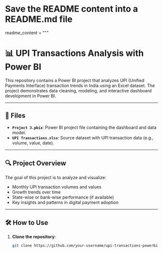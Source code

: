 # Save the README content into a README.md file

readme_content = """
# 📊 UPI Transactions Analysis with Power BI

This repository contains a Power BI project that analyzes UPI (Unified Payments Interface) transaction trends in India using an Excel dataset. The project demonstrates data cleaning, modeling, and interactive dashboard development in Power BI.

---

## 📁 Files

- **`Project 3.pbix`**: Power BI project file containing the dashboard and data model.
- **`UPI Transactions.xlsx`**: Source dataset with UPI transaction data (e.g., volume, value, date).

---

## 🔍 Project Overview

The goal of this project is to analyze and visualize:

- Monthly UPI transaction volumes and values
- Growth trends over time
- State-wise or bank-wise performance (if available)
- Key insights and patterns in digital payment adoption

---

## 🛠️ How to Use

1. **Clone the repository**:
   ```bash
   git clone https://github.com/your-username/upi-transactions-powerbi.git
